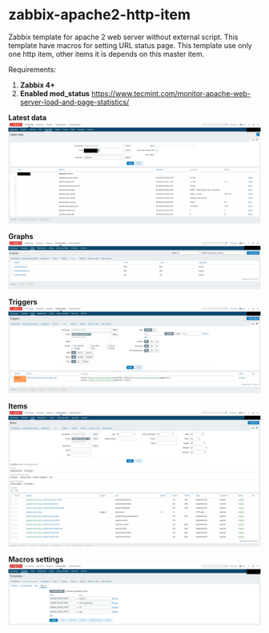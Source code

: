 # zabbix-apache2-http-item
Zabbix template for apache 2 web server without external script. This template have macros for setting URL status page. This template use only one http item, other items it is depends on this master item.

Requirements:
1) **Zabbix 4+**
2) **Enabled mod_status** https://www.tecmint.com/monitor-apache-web-server-load-and-page-statistics/


**Latest data**
![alt Apache2 latest data](https://github.com/hermanekt/zabbix-apache2-http-item/raw/master/IMG/apache_latest_data.PNG)

**Graphs**
![alt Apache2 latest data](https://github.com/hermanekt/zabbix-apache2-http-item/raw/master/IMG/apache_graphs.PNG)

**Triggers**
![alt Apache2 latest data](https://github.com/hermanekt/zabbix-apache2-http-item/raw/master/IMG/apache_trigger.PNG)

**Items**
![alt Apache2 latest data](https://github.com/hermanekt/zabbix-apache2-http-item/raw/master/IMG/apache_items.PNG)

**Macros settings**
![alt Apache2 latest data](https://github.com/hermanekt/zabbix-apache2-http-item/raw/master/IMG/apache_macros.PNG)
